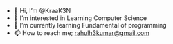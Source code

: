 - 👋 Hi, I’m @KraaK3N
- 👀 I’m interested in Learning Computer Science
- 🌱 I’m currently learning Fundamental of programming
- 📫 How to reach me; rahulh3kumar@gmail.com

<!---
KraaK3N/KraaK3N is a ✨ special ✨ repository because its `README.md` (this file) appears on your GitHub profile.
You can click the Preview link to take a look at your changes.
--->
